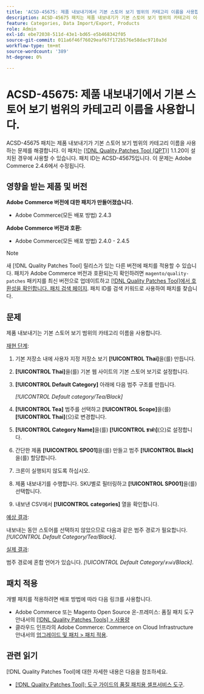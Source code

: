 ```yaml
---
title: 'ACSD-45675: 제품 내보내기에서 기본 스토어 보기 범위의 카테고리 이름을 사용합니다.'
description: ACSD-45675 패치는 제품 내보내기가 기본 스토어 보기 범위의 카테고리 이름을 사용하는 문제를 해결합니다. 이 패치는 [Quality Patches Tool (QPT)](https://experienceleague.adobe.com/ko/docs/commerce-operations/tools/quality-patches-tool/quality-patches-tool-to-self-serve-quality-patches) 1.1.20이 설치된 경우 사용할 수 있습니다. 패치 ID는 ACSD-45675입니다. 이 문제는 Adobe Commerce 2.4.6에서 수정됩니다.
feature: Categories, Data Import/Export, Products
role: Admin
exl-id: ebe72038-511d-43e1-bd65-e5b468342f05
source-git-commit: 011a6f46f76029eaf67f172b576e58dac9710a3d
workflow-type: tm+mt
source-wordcount: '389'
ht-degree: 0%

---
```


# ACSD-45675: 제품 내보내기에서 기본 스토어 보기 범위의 카테고리 이름을 사용합니다.

ACSD-45675 패치는 제품 내보내기가 기본 스토어 보기 범위의 카테고리 이름을 사용하는 문제를 해결합니다. 이 패치는 [[!DNL Quality Patches Tool (QPT)]](https://experienceleague.adobe.com/ko/docs/commerce-operations/tools/quality-patches-tool/quality-patches-tool-to-self-serve-quality-patches) 1.1.20이 설치된 경우에 사용할 수 있습니다. 패치 ID는 ACSD-45675입니다. 이 문제는 Adobe Commerce 2.4.6에서 수정됩니다.

## 영향을 받는 제품 및 버전

**Adobe Commerce 버전에 대한 패치가 만들어졌습니다.**

* Adobe Commerce(모든 배포 방법) 2.4.3

**Adobe Commerce 버전과 호환:**

* Adobe Commerce(모든 배포 방법) 2.4.0 - 2.4.5

>[!NOTE]
>
>새 [!DNL Quality Patches Tool] 릴리스가 있는 다른 버전에 패치를 적용할 수 있습니다. 패치가 Adobe Commerce 버전과 호환되는지 확인하려면 `magento/quality-patches` 패키지를 최신 버전으로 업데이트하고 [[!DNL Quality Patches Tool]에서 호환성을 확인합니다. 패치 검색 페이지](https://experienceleague.adobe.com/tools/commerce-quality-patches/index.html?lang=ko). 패치 ID를 검색 키워드로 사용하여 패치를 찾습니다.

## 문제

제품 내보내기는 기본 스토어 보기 범위의 카테고리 이름을 사용합니다.

<u>재현 단계</u>:

1. 기본 저장소 내에 사용자 지정 저장소 보기 **[!UICONTROL Thai]**&#x200B;을(를) 만듭니다.
1. **[!UICONTROL Thai]**&#x200B;을(를) 기본 웹 사이트의 기본 스토어 보기로 설정합니다.
1. **[!UICONTROL Default Category]** 아래에 다음 범주 구조를 만듭니다.

   *[!UICONTROL Default category/Tea/Black]*

1. **[!UICONTROL Tea]** 범주를 선택하고 **[!UICONTROL Scope]**&#x200B;을(를) **[!UICONTROL Thai]**(으)로 변경합니다.
1. **[!UICONTROL Category Name]**&#x200B;을(를) **[!UICONTROL ชาดำ]**(으)로 설정합니다.
1. 간단한 제품 **[!UICONTROL SP001]**&#x200B;을(를) 만들고 범주 **[!UICONTROL Black]**&#x200B;을(를) 할당합니다.
1. 크론이 실행되지 않도록 하십시오.
1. 제품 내보내기를 수행합니다. SKU별로 필터링하고 **[!UICONTROL SP001]**&#x200B;을(를) 선택합니다.
1. 내보낸 CSV에서 **[!UICONTROL categories]** 열을 확인합니다.

<u>예상 결과</u>:

내보내는 동안 스토어를 선택하지 않았으므로 다음과 같은 범주 경로가 필요합니다. *[!UICONTROL Default Category/Tea/Black]*.

<u>실제 결과</u>:

범주 경로에 혼합 언어가 있습니다. *[!UICONTROL Default Category/ชาดำ/Black]*.

## 패치 적용

개별 패치를 적용하려면 배포 방법에 따라 다음 링크를 사용합니다.

* Adobe Commerce 또는 Magento Open Source 온-프레미스: 품질 패치 도구 안내서의 [[!DNL Quality Patches Tools] > 사용량](/help/tools/quality-patches-tool/usage.md)
* 클라우드 인프라의 Adobe Commerce: Commerce on Cloud Infrastructure 안내서의 [업그레이드 및 패치 > 패치 적용](https://experienceleague.adobe.com/docs/commerce-cloud-service/user-guide/develop/upgrade/apply-patches.html?lang=ko).

## 관련 읽기

[!DNL Quality Patches Tool]에 대한 자세한 내용은 다음을 참조하세요.

* [[!DNL Quality Patches Tool]: 도구 가이드의 품질 패치용 셀프서비스 도구](/help/tools/quality-patches-tool/quality-patches-tool-to-self-serve-quality-patches.md).
